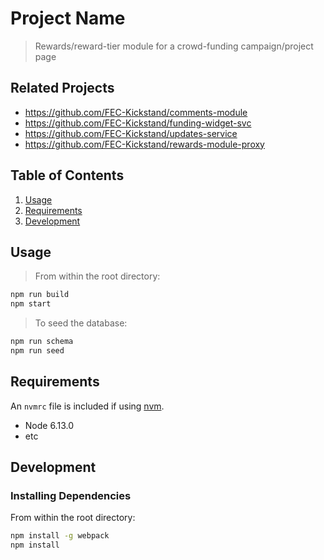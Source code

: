 # Project Name

> Rewards/reward-tier module for a crowd-funding campaign/project page

## Related Projects

  - https://github.com/FEC-Kickstand/comments-module
  - https://github.com/FEC-Kickstand/funding-widget-svc
  - https://github.com/FEC-Kickstand/updates-service
  - https://github.com/FEC-Kickstand/rewards-module-proxy

## Table of Contents

1. [Usage](#Usage)
1. [Requirements](#requirements)
1. [Development](#development)

## Usage

> From within the root directory:
```sh
npm run build
npm start
```

> To seed the database:
```sh
npm run schema
npm run seed
```

## Requirements

An `nvmrc` file is included if using [nvm](https://github.com/creationix/nvm).

- Node 6.13.0
- etc

## Development

### Installing Dependencies

From within the root directory:

```sh
npm install -g webpack
npm install
```

